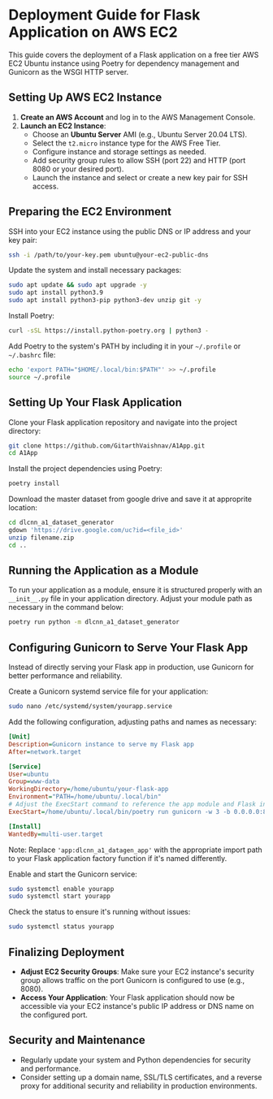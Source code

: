 # Deployment Guide for Flask Application on AWS EC2

This guide covers the deployment of a Flask application on a free tier AWS EC2 Ubuntu instance using Poetry for dependency management and Gunicorn as the WSGI HTTP server.

## Setting Up AWS EC2 Instance

1. **Create an AWS Account** and log in to the AWS Management Console.
2. **Launch an EC2 Instance**:
   - Choose an **Ubuntu Server** AMI (e.g., Ubuntu Server 20.04 LTS).
   - Select the `t2.micro` instance type for the AWS Free Tier.
   - Configure instance and storage settings as needed.
   - Add security group rules to allow SSH (port 22) and HTTP (port 8080 or your desired port).
   - Launch the instance and select or create a new key pair for SSH access.

## Preparing the EC2 Environment

SSH into your EC2 instance using the public DNS or IP address and your key pair:

```bash
ssh -i /path/to/your-key.pem ubuntu@your-ec2-public-dns
```

Update the system and install necessary packages:

```bash
sudo apt update && sudo apt upgrade -y
sudo apt install python3.9
sudo apt install python3-pip python3-dev unzip git -y
```

Install Poetry:

```bash
curl -sSL https://install.python-poetry.org | python3 -
```

Add Poetry to the system's PATH by including it in your `~/.profile` or `~/.bashrc` file:

```bash
echo 'export PATH="$HOME/.local/bin:$PATH"' >> ~/.profile
source ~/.profile
```

## Setting Up Your Flask Application

Clone your Flask application repository and navigate into the project directory:

```bash
git clone https://github.com/GitarthVaishnav/A1App.git
cd A1App
```

Install the project dependencies using Poetry:

```bash
poetry install
```

Download the master dataset from google drive and save it at approprite location:

```bash
cd dlcnn_a1_dataset_generator
gdown 'https://drive.google.com/uc?id=<file_id>'
unzip filename.zip
cd ..
```

## Running the Application as a Module

To run your application as a module, ensure it is structured properly with an `__init__.py` file in your application directory. Adjust your module path as necessary in the command below:

```bash
poetry run python -m dlcnn_a1_dataset_generator
```

## Configuring Gunicorn to Serve Your Flask App

Instead of directly serving your Flask app in production, use Gunicorn for better performance and reliability.

Create a Gunicorn systemd service file for your application:

```bash
sudo nano /etc/systemd/system/yourapp.service
```

Add the following configuration, adjusting paths and names as necessary:

```ini
[Unit]
Description=Gunicorn instance to serve my Flask app
After=network.target

[Service]
User=ubuntu
Group=www-data
WorkingDirectory=/home/ubuntu/your-flask-app
Environment="PATH=/home/ubuntu/.local/bin"
# Adjust the ExecStart command to reference the app module and Flask instance
ExecStart=/home/ubuntu/.local/bin/poetry run gunicorn -w 3 -b 0.0.0.0:8080 'app:dlcnn_a1_datagen_app'

[Install]
WantedBy=multi-user.target
```

Note: Replace `'app:dlcnn_a1_datagen_app'` with the appropriate import path to your Flask application factory function if it's named differently.

Enable and start the Gunicorn service:

```bash
sudo systemctl enable yourapp
sudo systemctl start yourapp
```

Check the status to ensure it's running without issues:

```bash
sudo systemctl status yourapp
```

## Finalizing Deployment

- **Adjust EC2 Security Groups**: Make sure your EC2 instance's security group allows traffic on the port Gunicorn is configured to use (e.g., 8080).
- **Access Your Application**: Your Flask application should now be accessible via your EC2 instance's public IP address or DNS name on the configured port.

## Security and Maintenance

- Regularly update your system and Python dependencies for security and performance.
- Consider setting up a domain name, SSL/TLS certificates, and a reverse proxy for additional security and reliability in production environments.
